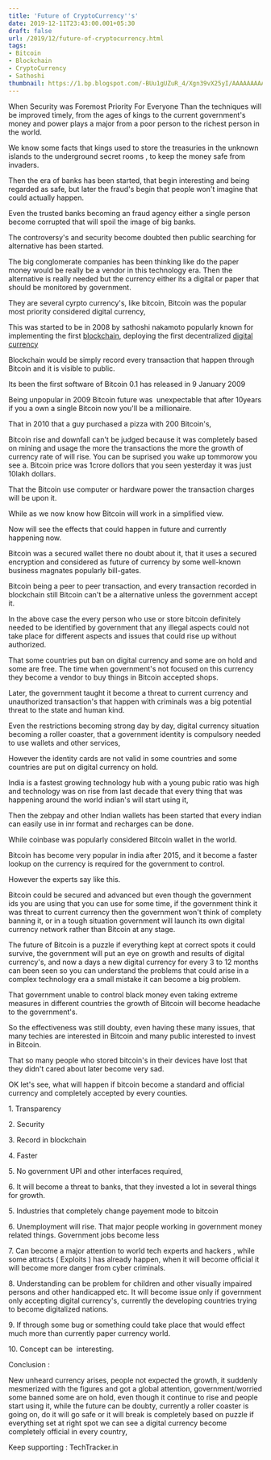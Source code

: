 ```yaml
---
title: 'Future of CryptoCurrency''s'
date: 2019-12-11T23:43:00.001+05:30
draft: false
url: /2019/12/future-of-cryptocurrency.html
tags: 
- Bitcoin
- Blockchain
- CryptoCurrency
- Sathoshi
thumbnail: https://1.bp.blogspot.com/-BUu1gUZuR_4/Xgn39vX25yI/AAAAAAAAAUI/6Q2VQi9seH8O0vDln11B_wsgYF5SLJblwCLcBGAsYHQ/s320/IMG_20191230_184139_309.jpg
---
```


  

When Security was Foremost Priority For Everyone Than the techniques will be improved timely, from the ages of kings to the current government's money and power plays a major from a poor person to the richest person in the world.  

  

We know some facts that kings used to store the treasuries in the unknown islands to the underground secret rooms , to keep the money safe from invaders.

  

Then the era of banks has been started, that begin interesting and being regarded as safe, but later the fraud's begin that people won't imagine that could actually happen.

  

Even the trusted banks becoming an fraud agency either a single person become corrupted that will spoil the image of big banks.

  

The controversy's and security become doubted then public searching for alternative has been started.

  

The big conglomerate companies has been thinking like do the paper money would be really be a vendor in this technology era. Then the alternative is really needed but the currency either its a digital or paper that should be monitored by government.

  

They are several cyrpto currency's, like bitcoin, Bitcoin was the popular most priority considered digital currency,

  

This was started to be in 2008 by sathoshi nakamoto popularly known for implementing the first [blockchain](https://en.m.wikipedia.org/wiki/Blockchain "Blockchain"), deploying the first decentralized [digital currency](https://en.m.wikipedia.org/wiki/Digital_currency "Digital currency")

  

Blockchain would be simply record every transaction that happen through Bitcoin and it is visible to public.

  

Its been the first software of Bitcoin 0.1 has released in 9 January 2009

  

Being unpopular in 2009 Bitcoin future was  unexpectable that after 10years if you a own a single Bitcoin now you'll be a millionaire.

  

That in 2010 that a guy purchased a pizza with 200 Bitcoin's, 

  

Bitcoin rise and downfall can't be judged because it was completely based on mining and usage the more the transactions the more the growth of currency rate of will rise. You can be suprised you wake up tommorow you see a. Bitcoin price was 1crore dollors that you seen yesterday it was just 10lakh dollars.

  

That the Bitcoin use computer or hardware power the transaction charges will be upon it.

  

While as we now know how Bitcoin will work in a simplified view.

  

Now will see the effects that could happen in future and currently happening now.

  

Bitcoin was a secured wallet there no doubt about it, that it uses a secured encryption and considered as future of currency by some well-known business magnates popularly bill-gates.

  

Bitcoin being a peer to peer transaction, and every transaction recorded in blockchain still Bitcoin can't be a alternative unless the government accept it.

  

In the above case the every person who use or store bitcoin definitely needed to be identified by government that any illegal aspects could not take place for different aspects and issues that could rise up without authorized.

  

That some countries put ban on digital currency and some are on hold and some are free. The time when government's not focused on this currency they become a vendor to buy things in Bitcoin accepted shops. 

  

Later, the government taught it become a threat to current currency and unauthorized transaction's that happen with criminals was a big potential threat to the state and human kind.

  

Even the restrictions becoming strong day by day, digital currency situation becoming a roller coaster, that a government identity is compulsory needed to use wallets and other services,

  

However the identity cards are not valid in some countries and some countries are put on digital currency on hold.

  

India is a fastest growing technology hub with a young pubic ratio was high and technology was on rise from last decade that every thing that was happening around the world indian's will start using it,

  

Then the zebpay and other Indian wallets has been started that every indian can easily use in inr format and recharges can be done.

  

While coinbase was popularly considered Bitcoin wallet in the world.

  

Bitcoin has become very popular in india after 2015, and it become a faster lookup on the currency is required for the government to control.

  

However the experts say like this.

  

Bitcoin could be secured and advanced but even though the government ids you are using that you can use for some time, if the government think it was threat to current currency then the government won't think of complety banning it, or in a tough situation government will launch its own digital currency network rather than Bitcoin at any stage.

  

The future of Bitcoin is a puzzle if everything kept at correct spots it could survive, the government will put an eye on growth and results of digital currency's, and now a days a new digital currency for every 3 to 12 months can been seen so you can understand the problems that could arise in a complex technology era a small mistake it can become a big problem.

  

That government unable to control black money even taking extreme measures in different countries the growth of Bitcoin will become headache to the government's.

  

So the effectiveness was still doubty, even having these many issues, that many techies are interested in Bitcoin and many public interested to invest in Bitcoin.

  

That so many people who stored bitcoin's in their devices have lost that they didn't cared about later become very sad.

  

OK let's see, what will happen if bitcoin become a standard and official currency and completely accepted by every counties.

  

1\. Transparency 

  

2\. Security 

  

3\. Record in blockchain

  

4\. Faster

  

5\. No government UPI and other interfaces required, 

  

6\. It will become a threat to banks, that they invested a lot in several things for growth.

  

5\. Industries that completely change payement mode to bitcoin 

  

6\. Unemployment will rise. That major people working in government money related things. Government jobs become less 

  

7\. Can become a major attention to world tech experts and hackers , while some attracts ( Exploits ) has already happen, when it will become official it will become more danger from cyber criminals.

  

8\. Understanding can be problem for children and other visually impaired persons and other handicapped etc. It will become issue only if government only accepting digital currency's, currently the developing countries trying to become digitalized nations.

  

9\. If through some bug or something could take place that would effect much more than currently paper currency world.

  

10\. Concept can be  interesting.

  

Conclusion : 

  

New unheard currency arises, people not expected the growth, it suddenly mesmerized with the figures and got a global attention, government/worried some banned some are on hold, even though it continue to rise and people start using it, while the future can be doubty, currently a roller coaster is going on, do it will go safe or it will break is completely based on puzzle if everything set at right spot we can see a digital currency become completely official in every country,

  

Keep supporting : TechTracker.in
